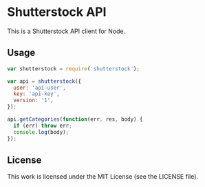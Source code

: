 # Shutterstock API

This is a Shutterstock API client for Node.

## Usage

``` javascript
var shutterstock = require('shutterstock');

var api = shutterstock({
  user: 'api-user',
  key: 'api-key',
  version: '1',
});

api.getCategories(function(err, res, body) {
  if (err) throw err;
  console.log(body);
});
```

## License

This work is licensed under the MIT License (see the LICENSE file).
